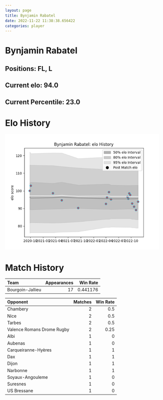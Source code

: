 ```yaml
---  
layout: page  
title: Bynjamin Rabatel  
date: 2022-11-22 11:38:38.656422  
categories: player  
---
```

# Bynjamin Rabatel

## Positions: FL, L

## Current elo: 94.0

## Current Percentile: 23.0

# Elo History


![elo history](history_BynjaminRabatel.png)
# Match History


| Team             |   Appearances |   Win Rate |
|:-----------------|--------------:|-----------:|
| Bourgoin-Jallieu |            17 |   0.441176 |

| Opponent                   |   Matches |   Win Rate |
|:---------------------------|----------:|-----------:|
| Chambery                   |         2 |       0.5  |
| Nice                       |         2 |       0.5  |
| Tarbes                     |         2 |       0.5  |
| Valence Romans Drome Rugby |         2 |       0.25 |
| Albi                       |         1 |       0    |
| Aubenas                    |         1 |       0    |
| Carqueiranne-Hyères        |         1 |       1    |
| Dax                        |         1 |       1    |
| Dijon                      |         1 |       1    |
| Narbonne                   |         1 |       1    |
| Soyaux-Angouleme           |         1 |       0    |
| Suresnes                   |         1 |       0    |
| US Bressane                |         1 |       0    |